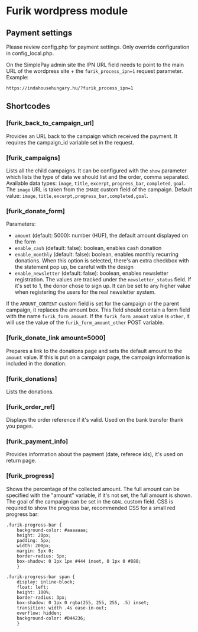 # Furik wordpress module

## Payment settings
Please review config.php for payment settings. Only override configuration in
config_local.php.

On the SimplePay admin site the IPN URL field needs to point to the main URL of
the wordpress site + the `furik_process_ipn=1` request parameter. Example:

    https://indahousehungary.hu/?furik_process_ipn=1

## Shortcodes

### [furik_back_to_campaign_url]
Provides an URL back to the campaign which received the payment. It requires the campaign_id variable set in the request.

### [furik_campaigns]
Lists all the child campaigns. It can be configured with the `show` parameter which lists the type of data we should list and the order, comma separated. Available data types: `image`, `title`, `excerpt`, `progress_bar`, `completed`, `goal`. The `image` URL is taken from the `IMAGE` custom field of the campaign. Default value: `image,title,excerpt,progress_bar,completed,goal`.

### [furik_donate_form]
Parameters:

 - `amount` (default: 5000): number (HUF), the default amount displayed on the form
 - `enable_cash` (default: false): boolean, enables cash donation
 - `enable_monthly` (default: false): boolean, enables monthly recurring donations. When this option is selected, there's an extra checkbox with the statement pop up, be careful with the design
 - `enable_newsletter` (default: false): boolean, enables newsletter registration. The values are tracked under the `newsletter_status` field. If it's set to 1, the donor chose to sign up. It can be set to any higher value when registering the users for the real newsletter system.

If the `AMOUNT_CONTENT` custom field is set for the campaign or the parent campaign, it replaces the amount box. This field should contain a form field with the name `furik_form_amount`. If the `furik_form_amount` value is `other`, it will use the value of the `furik_form_amount_other` POST variable.

### [furik_donate_link amount=5000]
Prepares a link to the donations page and sets the default amount to the `amount` value. If this is put on a campaign page, the campaign information is included in the donation.

### [furik_donations]
Lists the donations.

### [furik_order_ref]
Displays the order reference if it's valid. Used on the bank transfer thank you pages.


### [furik_payment_info]
Provides information about the payment (date, referece ids), it's used on return page.

### [furik_progress]
Shows the percentage of the collected amount. The full amount can be specified with the "amount" variable, if it's not set, the full amount is shown. The goal of the campaign can be set in the `GOAL` custom field. CSS is required to show the progress bar, recommended CSS for a small red progress bar:

    .furik-progress-bar {
    	background-color: #aaaaaaa;
    	height: 20px;
    	padding: 5px;
    	width: 200px;
    	margin: 5px 0;
    	border-radius: 5px;
    	box-shadow: 0 1px 1px #444 inset, 0 1px 0 #888;
    	}
     
    .furik-progress-bar span {
    	display: inline-block;
    	float: left;
    	height: 100%;
    	border-radius: 3px;
    	box-shadow: 0 1px 0 rgba(255, 255, 255, .5) inset;
    	transition: width .4s ease-in-out;
    	overflow: hidden;
    	background-color: #D44236;
    	}
